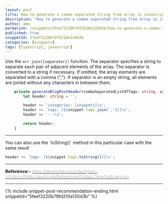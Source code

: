 ```yaml
---
layout: post
title: How to generate a comma separated string from array in JavaScript
description: "How to generate a comma separated string from array in JavaScript. Tagged with typescript, javascript"
author: ama
permalink: /snippets/5feef3220b79fd210e120d3b/how-to-generate-a-comma-separated-string-from-array-in-javascript
published: true
snippetId: 5feef3220b79fd210e120d3b
categories: [snippets]
tags: [typescript, javascript]
---
```


Use the `arr.join([separator])` function.  The separator specifies a string to separate each pair of adjacent elements of the array. The separator is converted to a string if necessary. If omitted, the array elements are separated with a comma (","). If separator is an empty string, all elements are joined without any characters in between them.

```typescript
    private generateBlogPostHeader(commaSeparatedListOfTags: string, snippet: Snippet): string {
        let header: string = '';

        header += 'categories: [snippets]\n';
        header += `tags: [${snippet.tags.join(',')}]\n`;
        header += '---\n';

        return header;
    }
```

<hr/>
You can also use the `toString()` method in this particular case with the same result

```typescript
header += `tags: [${snippet.tags.toString()}]\n`;
```

<hr/>
<span style="font-size: 0.9rem"><strong>Reference - </strong><a href="https://developer.mozilla.org/en-US/docs/Web/JavaScript/Reference/Global_Objects/Array/join" target="_blank" style="font-weight: lighter">https://developer.mozilla.org/en-US/docs/Web/JavaScript/Reference/Global_Objects/Array/join</a></span>

<hr/>

 {% include snippet-post-recommendation-ending.html snippetId="5feef3220b79fd210e120d3b" %}
